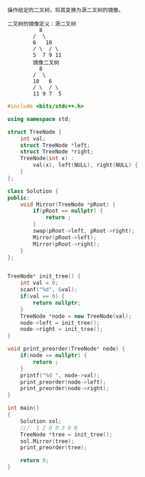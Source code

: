 
    操作给定的二叉树，将其变换为源二叉树的镜像。

    二叉树的镜像定义：源二叉树 
              8
            /  \
            6   10
            / \  / \
            5  7 9 11
            镜像二叉树
              8
            /  \
            10   6
            / \  / \
            11 9 7  5

```cpp
#include <bits/stdc++.h>

using namespace std;

struct TreeNode {
	int val;
	struct TreeNode *left;
	struct TreeNode *right;
	TreeNode(int x) :
        val(x), left(NULL), right(NULL) {
	}
};

class Solution {
public:
    void Mirror(TreeNode *pRoot) {
        if(pRoot == nullptr) {
            return ;
        }
        swap(pRoot->left, pRoot->right);
        Mirror(pRoot->left);
        Mirror(pRoot->right);
    }
};


TreeNode* init_tree() {
    int val = 0;
    scanf("%d", &val);
    if(val == 0) {
        return nullptr;
    }
    TreeNode *node = new TreeNode(val);
    node->left = init_tree();
    node->right = init_tree();
}

void print_preorder(TreeNode* node) {
    if(node == nullptr) {
        return ;
    }
    printf("%d ", node->val);
    print_preorder(node->left);
    print_preorder(node->right);
}

int main()
{
    Solution sol;
    ///  1 2 0 0 3 0 0
    TreeNode *tree = init_tree();
    sol.Mirror(tree);
    print_preorder(tree);

    return 0;
}


```